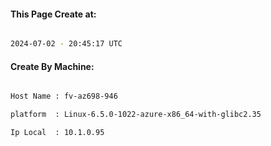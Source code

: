 
   
#### This Page Create at:

```bash

2024-07-02 - 20:45:17 UTC

```

#### Create By Machine:

```bash

Host Name : fv-az698-946

platform  : Linux-6.5.0-1022-azure-x86_64-with-glibc2.35

Ip Local  : 10.1.0.95

```

